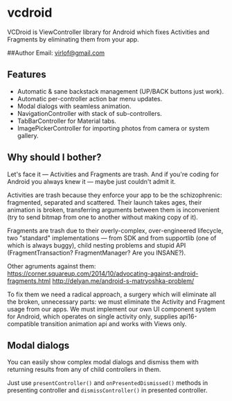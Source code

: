 # vcdroid
VCDroid is ViewController library for Android which fixes Activities and Fragments by eliminating them from your app.

##Author
Email: virlof@gmail.com

## Features
* Automatic & sane backstack management (UP/BACK buttons just work).
* Automatic per-controller action bar menu updates.
* Modal dialogs with seamless animation.
* NavigationController with stack of sub-controllers.
* TabBarController for Material tabs.
* ImagePickerController for importing photos from camera or system gallery.

## Why should I bother?
Let's face it — Activities and Fragments are trash. And if you're coding for Android you always knew it — maybe just couldn't admit it.

Activities are trash because they enforce your app to be the schizophrenic: fragmented, separated and scattered. Their launch takes ages, their animation is broken, transferring arguments between them is inconvenient (try to send bitmap from one to another without making copy of it).

Fragments are trash due to their overly-complex, over-engineered lifecycle, two "standard" implementations — from SDK and from supportlib (one of which is always buggy), child nesting problems and stupid API (FragmentTransaction? FragmentManager? Are you INSANE?).

Other agruments against them:
https://corner.squareup.com/2014/10/advocating-against-android-fragments.html
http://delyan.me/android-s-matryoshka-problem/

To fix them we need a radical approach, a surgery which will eliminate all the broken, unnecessary parts: we must eliminate the Activity and Fragment usage from our apps. We must implement our own UI component system for Android, which operates on single activity only, supplies api16-compatible transition animation api and works with Views only.

## Modal dialogs
You can easily show complex modal dialogs and dismiss them with returning results from any of child controllers in them.

Just use `presentController()` and `onPresentedDismissed()` methods in presenting controller and `dismissController()` in presented controller.
